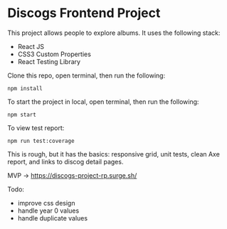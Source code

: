 # Discogs Frontend Project

This project allows people to explore albums. It uses the following stack:

- React JS
- CSS3 Custom Properties
- React Testing Library

Clone this repo, open terminal, then run the following:

```
npm install
```

To start the project in local, open terminal, then run the following:

```
npm start
```

To view test report:

```
npm run test:coverage

```

This is rough, but it has the basics: responsive grid, unit tests, clean Axe report, and links to discog detail pages.

MVP -> https://discogs-project-rp.surge.sh/

Todo:

- improve css design
- handle year 0 values
- handle duplicate values
